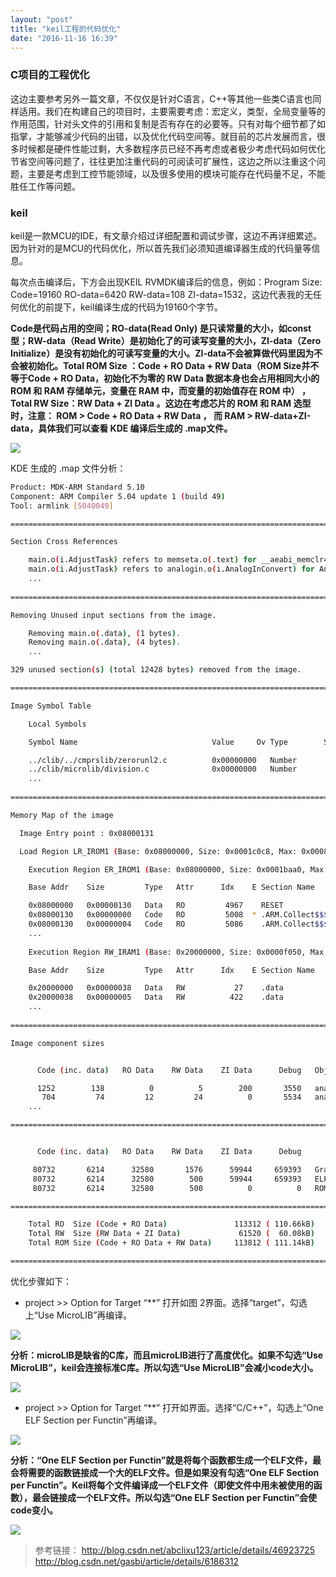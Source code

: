```yaml
---
layout: "post"
title: "keil工程的代码优化"
date: "2016-11-16 16:39"
---
```



### C项目的工程优化

这边主要参考另外一篇文章，不仅仅是针对C语言，C++等其他一些类C语言也同样适用。我们在构建自己的项目时，主要需要考虑：宏定义，类型，全局变量等的作用范围，针对头文件的引用和复制是否有存在的必要等。只有对每个细节都了如指掌，才能够减少代码的出错，以及优化代码空间等。就目前的芯片发展而言，很多时候都是硬件性能过剩，大多数程序员已经不再考虑或者极少考虑代码如何优化节省空间等问题了，往往更加注重代码的可阅读可扩展性，这边之所以注重这个问题，主要是考虑到工控节能领域，以及很多使用的模块可能存在代码量不足，不能胜任工作等问题。


### keil

keil是一款MCU的IDE，有文章介绍过详细配置和调试步骤，这边不再详细累述。因为针对的是MCU的代码优化，所以首先我们必须知道编译器生成的代码量等信息。

每次点击编译后，下方会出现KEIL RVMDK编译后的信息，例如：Program Size: Code=19160 RO-data=6420 RW-data=108 ZI-data=1532，这边代表我的无任何优化的前提下，keil编译生成的代码为19160个字节。

**Code是代码占用的空间；RO-data(Read Only) 是只读常量的大小，如const型；RW-data（Read Write）是初始化了的可读写变量的大小，ZI-data（Zero Initialize）是没有初始化的可读写变量的大小。ZI-data不会被算做代码里因为不会被初始化。Total ROM Size ：Code + RO Data + RW Data（ROM Size并不等于Code + RO Data，初始化不为零的 RW Data 数据本身也会占用相同大小的 ROM 和 RAM 存储单元，变量在 RAM 中，而变量的初始值存在 ROM 中） ，Total RW  Size：RW Data + ZI Data 。这边在考虑芯片的 ROM 和 RAM 选型时，注意： ROM > Code + RO Data + RW Data  ， 而 RAM > RW-data+ZI-data，具体我们可以查看 KDE 编译后生成的 .map文件。**

![](https://github.com/noparkinghere/noparkinghere.github.io/raw/master/_pic/2016-11-16-keil%E5%B7%A5%E7%A8%8B%E7%9A%84%E4%BB%A3%E7%A0%81%E4%BC%98%E5%8C%96/1.png)

<!-- more -->



KDE 生成的 .map 文件分析：

```sh
Product: MDK-ARM Standard 5.10
Component: ARM Compiler 5.04 update 1 (build 49)
Tool: armlink [5040049]

==============================================================================

Section Cross References

    main.o(i.AdjustTask) refers to memseta.o(.text) for __aeabi_memclr4
    main.o(i.AdjustTask) refers to analogin.o(i.AnalogInConvert) for AnalogInConvert
	...
	
==============================================================================

Removing Unused input sections from the image.

    Removing main.o(.data), (1 bytes).
    Removing main.o(.data), (4 bytes).
	...

329 unused section(s) (total 12428 bytes) removed from the image.

==============================================================================

Image Symbol Table

    Local Symbols

    Symbol Name                              Value     Ov Type        Size  Object(Section)

    ../clib/../cmprslib/zerorunl2.c          0x00000000   Number         0  __dczerorl2.o ABSOLUTE
    ../clib/microlib/division.c              0x00000000   Number         0  uldiv.o ABSOLUTE
	...
	
==============================================================================

Memory Map of the image

  Image Entry point : 0x08000131

  Load Region LR_IROM1 (Base: 0x08000000, Size: 0x0001c0c8, Max: 0x00080000, ABSOLUTE, COMPRESSED[0x0001bc94])

    Execution Region ER_IROM1 (Base: 0x08000000, Size: 0x0001baa0, Max: 0x00080000, ABSOLUTE)

    Base Addr    Size         Type   Attr      Idx    E Section Name        Object

    0x08000000   0x00000130   Data   RO         4967    RESET               startup_stm32f10x_hd.o
    0x08000130   0x00000000   Code   RO         5008  * .ARM.Collect$$$$00000000  mc_w.l(entry.o)
    0x08000130   0x00000004   Code   RO         5086    .ARM.Collect$$$$00000001  mc_w.l(entry2.o)
	...
	
    Execution Region RW_IRAM1 (Base: 0x20000000, Size: 0x0000f050, Max: 0x00010000, ABSOLUTE, COMPRESSED[0x000001f4])

    Base Addr    Size         Type   Attr      Idx    E Section Name        Object

    0x20000000   0x00000038   Data   RW           27    .data               main.o
    0x20000038   0x00000005   Data   RW          422    .data               analogin.o
	...
	
==============================================================================

Image component sizes


      Code (inc. data)   RO Data    RW Data    ZI Data      Debug   Object Name

      1252        138          0          5        200       3550   analogin.o
       704         74         12         24          0       5534   analogout.o
	...

==============================================================================


      Code (inc. data)   RO Data    RW Data    ZI Data      Debug   

     80732       6214      32580       1576      59944     659393   Grand Totals
     80732       6214      32580        500      59944     659393   ELF Image Totals (compressed)
     80732       6214      32580        500          0          0   ROM Totals

==============================================================================

    Total RO  Size (Code + RO Data)               113312 ( 110.66kB)
    Total RW  Size (RW Data + ZI Data)             61520 (  60.08kB)
    Total ROM Size (Code + RO Data + RW Data)     113812 ( 111.14kB)

==============================================================================


```




优化步骤如下：

- project >> Option for Target “**” 打开如图 2界面。选择“target”，勾选上“Use MicroLIB”再编译。

![](https://github.com/noparkinghere/noparkinghere.github.io/raw/master/_pic/2016-11-16-keil%E5%B7%A5%E7%A8%8B%E7%9A%84%E4%BB%A3%E7%A0%81%E4%BC%98%E5%8C%96/2.png)

**分析：microLIB是缺省的C库，而且microLIB进行了高度优化。如果不勾选“Use MicroLIB”，keil会连接标准C库。所以勾选“Use MicroLIB”会减小code大小。**

![](https://github.com/noparkinghere/noparkinghere.github.io/raw/master/_pic/2016-11-16-keil%E5%B7%A5%E7%A8%8B%E7%9A%84%E4%BB%A3%E7%A0%81%E4%BC%98%E5%8C%96/3.png)

- project >> Option for Target “**” 打开如界面。选择“C/C++”，勾选上“One ELF Section per Functin”再编译。

![](https://github.com/noparkinghere/noparkinghere.github.io/raw/master/_pic/2016-11-16-keil%E5%B7%A5%E7%A8%8B%E7%9A%84%E4%BB%A3%E7%A0%81%E4%BC%98%E5%8C%96/4.png)

**分析：“One ELF Section per Functin”就是将每个函数都生成一个ELF文件，最会将需要的函数链接成一个大的ELF文件。但是如果没有勾选“One ELF Section per Functin”。Keil将每个文件编译成一个ELF文件（即使文件中用未被使用的函数），最会链接成一个ELF文件。所以勾选“One ELF Section per Functin”会使code变小。**

![](https://github.com/noparkinghere/noparkinghere.github.io/raw/master/_pic/2016-11-16-keil%E5%B7%A5%E7%A8%8B%E7%9A%84%E4%BB%A3%E7%A0%81%E4%BC%98%E5%8C%96/5.png)



> 参考链接：
> http://blog.csdn.net/abclixu123/article/details/46923725
> http://blog.csdn.net/gasbi/article/details/6186312
